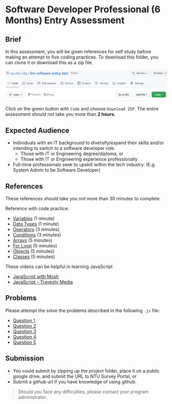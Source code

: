 # Software Developer Professional (6 Months) Entry Assessment

## Brief

In this assessment, you will be given references for self study before making an attempt to five coding practices. To download this folder, you can clone it or download this as a zip file. 

![Screenshot](/assets/screenshot-code.png)

Click on the green button with `Code` and choose `Download ZIP`. The entire assessment should not take you more than **2 hours**.

## Expected Audience

- Individuals with an IT background to diversify/expand their skills and/or intending to switch to a software developer role.
    - Those with IT or Engineering degree/diploma, or
    - Those with IT or Engineering experience professionally
- Full-time professionals seek to upskill within the tech industry. (E.g. System Admin to be Software Developer)	


## References

These references should take you not more than 30 minutes to complete.

Reference with code practice:

- [Variables](https://www.w3schools.com/js/js_variables.asp) (1 minute)
- [Data Types](https://www.w3schools.com/js/js_datatypes.asp) (1 minute)
- [Operators](https://www.w3schools.com/js/js_operators.asp) (3 minutes)
- [Conditions](https://www.w3schools.com/js/js_if_else.asp) (3 minutes)
- [Arrays](https://www.w3schools.com/js/js_arrays.asp) (5 minutes)
- [For Loop](https://www.w3schools.com/js/js_loop_for.asp) (5 minutes)
- [Objects](https://www.w3schools.com/js/js_objects.asp) (5 minutes)
- [Classes](https://www.w3schools.com/js/js_classes.asp) (5 minutes)

These videos can be helpful in learning JavaScript

- [JavaScript with Mosh](https://youtu.be/W6NZfCO5SIk)
- [JavaScript - Travesty Media](https://www.youtube.com/watch?v=hdI2bqOjy3c)


## Problems

Please attempt the solve the problems described in the following `.js` file:

- [Question 1](./src/q1.js)
- [Question 2](./src/q2.js)
- [Question 3](./src/q3.js)
- [Question 4](./src/q4.js)
- [Question 5](./src/q5.js)

## Submission

- You could submit by zipping up the project folder, place it on a public google drive, and submit the URL to NTU Survey Portal, or
- Submit a github url if you have knowledge of using github.

> Should you face any difficulties, please contact your program administrator.
